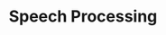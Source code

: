 ---
word: "true"

types: "word"

title: "Speech Processing"

categories: ['']

tags: ['Speech', 'Processing']

arabic: 'معالجة الكلام المنطوق'

arexps: []

enwords: ['Speech Processing']

enexps: []

arlexicons: 'ع'

enlexicons: 'S'

authors: ['Ruqayya Roshdy']

translators: ['']

citations: 'مقدمة في حوسبة اللغة العربية'

sources: 'مركز الملك عبدالله بن عبدالعزيز الدولي لخدمة اللغة العربية'

slug: ""
---